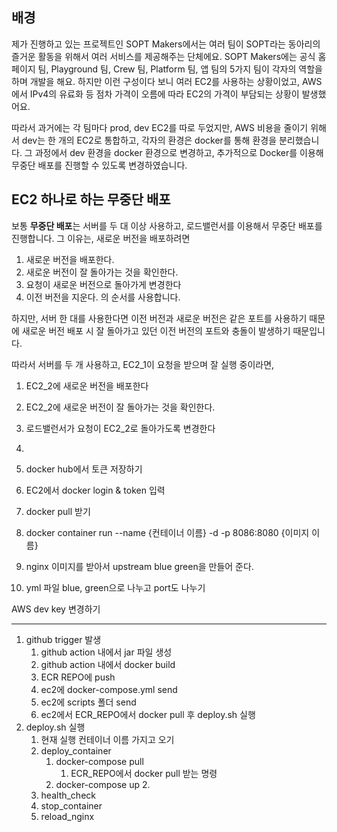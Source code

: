 ## 배경
제가 진행하고 있는 프로젝트인 SOPT Makers에서는 여러 팀이 SOPT라는 동아리의 즐거운 활동을 위해서 여러 서비스를 제공해주는 단체에요.
SOPT Makers에는 공식 홈페이지 팀, Playground 팀, Crew 팀, Platform 팀, 앱 팀의 5가지 팀이 각자의 역할을 하며 개발을 해요.
하지만 이런 구성이다 보니 여러 EC2를 사용하는 상황이었고, AWS에서 IPv4의 유료화 등 점차 가격이 오름에 따라 EC2의 가격이 부담되는 상황이 발생했어요.

따라서 과거에는 각 팀마다 prod, dev EC2를 따로 두었지만, AWS 비용을 줄이기 위해서 dev는 한 개의 EC2로 통합하고, 각자의 환경은 docker를 통해 환경을 분리했습니다.
그 과정에서 dev 환경을 docker 환경으로 변경하고, 추가적으로 Docker를 이용해 무중단 배포를 진행할 수 있도록 변경하였습니다.

## EC2 하나로 하는 무중단 배포
보통 **무중단 배포**는 서버를 두 대 이상 사용하고, 로드밸런서를 이용해서 무중단 배포를 진행합니다.
그 이유는, 새로운 버전을 배포하려면 
1. 새로운 버전을 배포한다. 
2. 새로운 버전이 잘 돌아가는 것을 확인한다.
3. 요청이 새로운 버전으로 돌아가게 변경한다
4. 이전 버전을 지운다.
의 순서를 사용합니다.

하지만, 서버 한 대를 사용한다면 이전 버전과 새로운 버전은 같은 포트를 사용하기 때문에 새로운 버전 배포 시 잘 돌아가고 있던 이전 버전의 포트와 충돌이 발생하기 때문입니다.

따라서 서버를 두 개 사용하고, EC2_1이 요청을 받으며 잘 실행 중이라면,
1. EC2_2에 새로운 버전을 배포한다
2. EC2_2에 새로운 버전이 잘 돌아가는 것을 확인한다.
3. 로드밸런서가 요청이 EC2_2로 돌아가도록 변경한다
4. 




4. docker hub에서 토큰 저장하기
5. EC2에서 docker login & token 입력
6. docker pull 받기
7. docker container run --name {컨테이너 이름} -d -p 8086:8080 {이미지 이름}
8. nginx 이미지를 받아서 upstream blue green을 만들어 준다.
9. yml 파일 blue, green으로 나누고 port도 나누기


AWS dev key 변경하기


---
1. github trigger 발생
	1. github action 내에서 jar 파일 생성
	2. github action 내에서 docker build
	3. ECR REPO에 push
	4. ec2에 docker-compose.yml send
	5. ec2에 scripts 폴더 send
	6. ec2에서 ECR_REPO에서 docker pull 후 deploy.sh 실행
2. deploy.sh 실행
	1. 현재 실행 컨테이너 이름 가지고 오기
	2. deploy_container
		1. docker-compose pull
			1. ECR_REPO에서 docker pull 받는 명령
		2. docker-compose up
			2. 
	3. health_check
	4. stop_container
	5. reload_nginx
